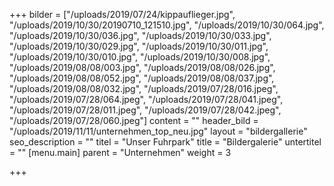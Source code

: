 +++
bilder = ["/uploads/2019/07/24/kippauflieger.jpg", "/uploads/2019/10/30/20190710_121510.jpg", "/uploads/2019/10/30/064.jpg", "/uploads/2019/10/30/036.jpg", "/uploads/2019/10/30/033.jpg", "/uploads/2019/10/30/029.jpg", "/uploads/2019/10/30/011.jpg", "/uploads/2019/10/30/010.jpg", "/uploads/2019/10/30/008.jpg", "/uploads/2019/08/08/003.jpg", "/uploads/2019/08/08/026.jpg", "/uploads/2019/08/08/052.jpg", "/uploads/2019/08/08/037.jpg", "/uploads/2019/08/08/032.jpg", "/uploads/2019/07/28/016.jpeg", "/uploads/2019/07/28/064.jpeg", "/uploads/2019/07/28/041.jpeg", "/uploads/2019/07/28/011.jpeg", "/uploads/2019/07/28/042.jpeg", "/uploads/2019/07/28/060.jpeg"]
content = ""
header_bild = "/uploads/2019/11/11/unternehmen_top_neu.jpg"
layout = "bildergallerie"
seo_description = ""
titel = "Unser Fuhrpark"
title = "Bildergalerie"
untertitel = ""
[menu.main]
parent = "Unternehmen"
weight = 3

+++
